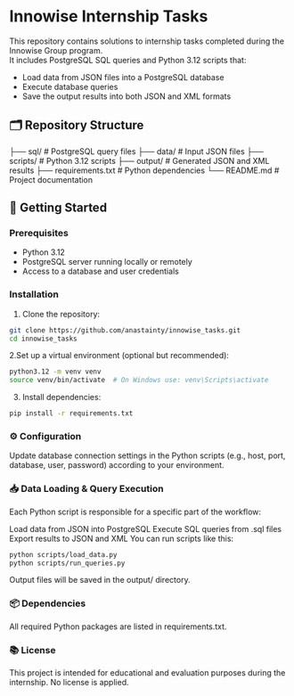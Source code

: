 # Innowise Internship Tasks

This repository contains solutions to internship tasks completed during the Innowise Group program.  
It includes PostgreSQL SQL queries and Python 3.12 scripts that:

- Load data from JSON files into a PostgreSQL database
- Execute database queries
- Save the output results into both JSON and XML formats

## 🗂 Repository Structure
├── sql/ # PostgreSQL query files
├── data/ # Input JSON files
├── scripts/ # Python 3.12 scripts
├── output/ # Generated JSON and XML results
├── requirements.txt # Python dependencies
└── README.md # Project documentation


## 🚀 Getting Started

### Prerequisites

- Python 3.12
- PostgreSQL server running locally or remotely
- Access to a database and user credentials

### Installation

1. Clone the repository:

```bash
git clone https://github.com/anastainty/innowise_tasks.git
cd innowise_tasks
```

2.Set up a virtual environment (optional but recommended):

```bash
python3.12 -m venv venv
source venv/bin/activate  # On Windows use: venv\Scripts\activate
```

3. Install dependencies:

```bash
pip install -r requirements.txt
```

### ⚙️ Configuration
Update database connection settings in the Python scripts (e.g., host, port, database, user, password) according to your environment.

### 📥 Data Loading & Query Execution
Each Python script is responsible for a specific part of the workflow:

Load data from JSON into PostgreSQL
Execute SQL queries from .sql files
Export results to JSON and XML
You can run scripts like this:

```bash
python scripts/load_data.py
python scripts/run_queries.py
```

Output files will be saved in the output/ directory.

### 📦 Dependencies

All required Python packages are listed in requirements.txt.

### 📚 License

This project is intended for educational and evaluation purposes during the internship. No license is applied.
